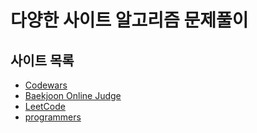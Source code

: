 # 다양한 사이트 알고리즘 문제풀이

## 사이트 목록

- [Codewars](https://www.codewars.com)
- [Baekjoon Online Judge](https://www.acmicpc.net/)
- [LeetCode](https://leetcode.com/)
- [programmers](https://programmers.co.kr/)
